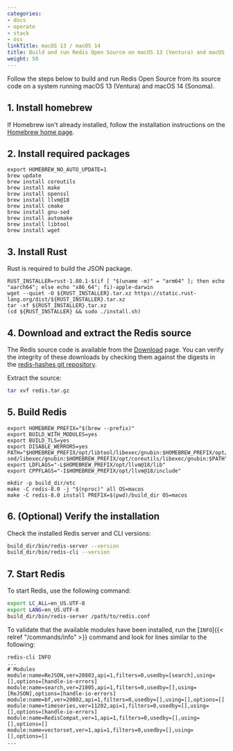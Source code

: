 ```yaml
---
categories:
- docs
- operate
- stack
- oss
linkTitle: macOS 13 / macOS 14
title: Build and run Redis Open Source on macOS 13 (Ventura) and macOS 14 (Sonoma)
weight: 50
---
```


Follow the steps below to build and run Redis Open Source from its source code on a system running macOS 13 (Ventura) and macOS 14 (Sonoma).

## 1. Install homebrew

If Homebrew isn't already installed, follow the installation instructions on the [Homebrew home page](https://brew.sh).

## 2. Install required packages

```
export HOMEBREW_NO_AUTO_UPDATE=1
brew update
brew install coreutils
brew install make
brew install openssl
brew install llvm@18
brew install cmake
brew install gnu-sed
brew install automake
brew install libtool
brew install wget
```

## 3. Install Rust

Rust is required to build the JSON package.

```
RUST_INSTALLER=rust-1.80.1-$(if [ "$(uname -m)" = "arm64" ]; then echo "aarch64"; else echo "x86_64"; fi)-apple-darwin
wget --quiet -O ${RUST_INSTALLER}.tar.xz https://static.rust-lang.org/dist/${RUST_INSTALLER}.tar.xz
tar -xf ${RUST_INSTALLER}.tar.xz
(cd ${RUST_INSTALLER} && sudo ./install.sh)
```

## 4. Download and extract the Redis source

The Redis source code is available from the [Download](https://redis.io/downloads) page. You can verify the integrity of these downloads by checking them against the digests in the [redis-hashes git repository](https://github.com/redis/redis-hashes).

Extract the source:

```bash
tar xvf redis.tar.gz
```

## 5. Build Redis

```
export HOMEBREW_PREFIX="$(brew --prefix)"
export BUILD_WITH_MODULES=yes
export BUILD_TLS=yes
export DISABLE_WERRORS=yes
PATH="$HOMEBREW_PREFIX/opt/libtool/libexec/gnubin:$HOMEBREW_PREFIX/opt/llvm@18/bin:$HOMEBREW_PREFIX/opt/make/libexec/gnubin:$HOMEBREW_PREFIX/opt/gnu-sed/libexec/gnubin:$HOMEBREW_PREFIX/opt/coreutils/libexec/gnubin:$PATH"
export LDFLAGS="-L$HOMEBREW_PREFIX/opt/llvm@18/lib"
export CPPFLAGS="-I$HOMEBREW_PREFIX/opt/llvm@18/include"
          
mkdir -p build_dir/etc
make -C redis-8.0 -j "$(nproc)" all OS=macos
make -C redis-8.0 install PREFIX=$(pwd)/build_dir OS=macos
```

## 6. (Optional) Verify the installation

Check the installed Redis server and CLI versions:

```bash
build_dir/bin/redis-server --version
build_dir/bin/redis-cli --version
```

## 7. Start Redis

To start Redis, use the following command:

```bash
export LC_ALL=en_US.UTF-8
export LANG=en_US.UTF-8
build_dir/bin/redis-server /path/to/redis.conf
```

To validate that the available modules have been installed, run the [`INFO`]{{< relref "/commands/info" >}} command and look for lines similar to the following:

```
redis-cli INFO
...
# Modules
module:name=ReJSON,ver=20803,api=1,filters=0,usedby=[search],using=[],options=[handle-io-errors]
module:name=search,ver=21005,api=1,filters=0,usedby=[],using=[ReJSON],options=[handle-io-errors]
module:name=bf,ver=20802,api=1,filters=0,usedby=[],using=[],options=[]
module:name=timeseries,ver=11202,api=1,filters=0,usedby=[],using=[],options=[handle-io-errors]
module:name=RedisCompat,ver=1,api=1,filters=0,usedby=[],using=[],options=[]
module:name=vectorset,ver=1,api=1,filters=0,usedby=[],using=[],options=[]
...
```
